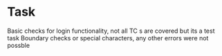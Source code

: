 # Task
Basic checks for login functionality, not all TC s are covered but its a test task
Boundary checks or special characters, any other errors were not possble